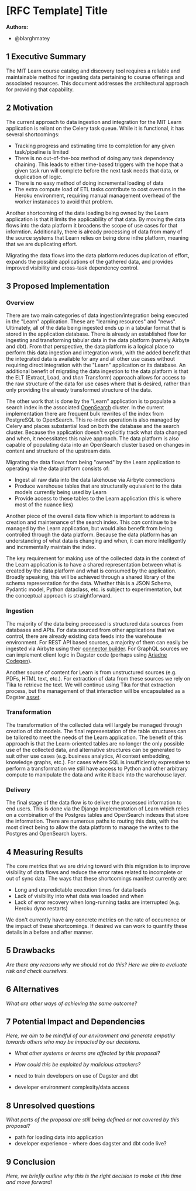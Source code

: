 # [RFC Template] Title

**Authors:**

- @blarghmatey

## 1 Executive Summary

The MIT Learn course catalog and discovery tool requires a reliable and maintainable
method for ingesting data pertaining to course offerings and associated resources. This
document addresses the architectural approach for providing that capability.

## 2 Motivation

The current approach to data ingestion and integration for the MIT Learn application is
reliant on the Celery task queue. While it is functional, it has several shortcomings:
- Tracking progress and estimating time to completion for any given task/pipeline is
  limited
- There is no out-of-the-box method of doing any task dependency chaining. This leads to
  either time-based triggers with the hope that a given task run will complete before
  the next task needs that data, or duplication of logic.
- There is no easy method of doing incremental loading of data
- The extra compute load of ETL tasks contribute to cost overruns in the Heroku
  environment, requiring manual management overhead of the worker instanaces to avoid
  that problem.

Another shortcoming of the data loading being owned by the Learn application is that it
limits the applicability of that data. By moving the data flows into the data platform
it broadens the scope of use cases for that informtion. Additionally, there is already
processing of data from many of the source systems that Learn relies on being done inthe
platform, meaning that we are duplicating effort.

Migrating the data flows into the data platform reduces duplication of effort, expands
the possible applications of the gathered data, and provides improved visibility and
cross-task dependency control.

## 3 Proposed Implementation

### Overview
There are two main categories of data ingestion/integration being executed in the
"Learn" application. These are "learning resources" and "news". Ultimately, all of the
data being ingested ends up in a tabular format that is stored in the application
database. There is already an established flow for ingesting and transforming tabular
data in the data platform (namely Airbyte and dbt). From that perspective, the data
platform is a logical place to perform this data ingestion and integration work, with
the added benefit that the integrated data is available for any and all other use cases
without requiring direct integration with the "Learn" application or its database. An
additional benefit of migrating the data ingestion to the data platform is that the ELT
(Extract, Load, and _then_ Transform) approach allows for access to the raw structure of
the data for use cases where that is desired, rather than only providing the already
transformed structure of the data.

The other work that is done by the "Learn" application is to populate a search index in
the associated [OpenSearch](https://opensearch.org/) cluster. In the current
implementation there are frequent bulk rewrites of the index from PostgreSQL to
OpenSearch. This re-index operation is also managed by Celery and places substantial
load on both the database and the search cluster. Because the application doesn't
explicitly track what data changed and when, it necessitates this naive approach. The
data platform is also capable of populating data into an OpenSearch cluster based on
changes in content and structure of the upstream data.

Migrating the data flows from being "owned" by the Learn application to operating via
the data platform consists of:
- Ingest all raw data into the data lakehouse via Airbyte connections
- Produce warehouse tables that are structurally equivalent to the data models currently
  being used by Learn
- Provide access to these tables to the Learn application (this is where most of the
  nuance lies)

Another piece of the overall data flow which is important to address is creation and
maintenance of the search index. This _can_ continue to be managed by the Learn
application, but would also benefit from being controlled through the data
platform. Because the data platform has an understanding of what data is changing and
when, it can more intelligently and incrementally maintain the index.

The key requirement for making use of the collected data in the context of the Learn
application is to have a shared representation between what is created by the data
platform and what is consumed by the application. Broadly speaking, this will be
achieved through a shared library of the schema representation for the data. Whether
this is a JSON Schema, Pydantic model, Python dataclass, etc. is subject to
experimentation, but the conceptual approach is straightforward.

### Ingestion
The majority of the data being processed is structured data sources from databases and
APIs. For data sourced from other applications that we control, there are already
existing data feeds into the warehouse environment. For REST API based sources, a
majority of them can easily be ingested via Airbyte using their [connector
builder](https://docs.airbyte.com/connector-development/connector-builder-ui/overview). For
GraphQL sources we can implement client logic in Dagster code (perhaps using [Ariadne
Codegen](https://github.com/mirumee/ariadne-codegen)).

Another source of content for Learn is from unstructured sources (e.g. PDFs, HTML text,
etc.). For extraction of data from these sources we rely on Tika to retrieve the
text. We will continue using Tika for that extraction process, but the management of
that interaction will be encapsulated as a Dagster
[asset](https://docs.dagster.io/concepts/assets/software-defined-assets).

### Transformation
The transformation of the collected data will largely be managed through creation of dbt
models. The final representation of the table structures can be tailored to meet the
needs of the Learn application. The benefit of this approach is that the Learn-oriented
tables are no longer the only possible use of the collected data, and alternative
structures can be generated to suit other use cases (e.g. business analytics, AI context
embedding, knowledge graphs, etc.). For cases where SQL is insufficiently expressive to perform a
transformation we still have access to Python and other arbitrary compute to manipulate
the data and write it back into the warehouse layer.

### Delivery
The final stage of the data flow is to deliver the processed information to end
users. This is done via the Django implementation of Learn which relies on a combination
of the Postgres tables and OpenSearch indexes that store the information. There are
numerous paths to routing this data, with the most direct being to allow the data
platform to manage the writes to the Postgres and OpenSearch layers.

## 4 Measuring Results

The core metrics that we are driving toward with this migration is to improve visibility
of data flows and reduce the error rates related to incomplete or out of sync data. The
ways that these shortcomings manifest currently are:
- Long and unpredictable execution times for data loads
- Lack of visibility into what data was loaded and when
- Lack of error recovery when long-running tasks are interrupted (e.g. Heroku dyno
  restarts)

We don't currently have any concrete metrics on the rate of occurrence or the impact of
these shortcomings. If desired we can work to quantify these details in a before and
after manner.

## 5 Drawbacks

*Are there any reasons why we should not do this? Here we aim to evaluate risk and check ourselves.*



## 6 Alternatives

*What are other ways of achieving the same outcome?*

## 7 Potential Impact and Dependencies

*Here, we aim to be mindful of our environment and generate empathy towards others who may be impacted by our decisions.*

- *What other systems or teams are affected by this proposal?*
- *How could this be exploited by malicious attackers?*

- need to train developers on use of Dagster and dbt
- developer environment complexity/data access

## 8 Unresolved questions

*What parts of the proposal are still being defined or not covered by this proposal?*
- path for loading data into application
- developer experience - where does dagster and dbt code live?

## 9 Conclusion

*Here, we briefly outline why this is the right decision to make at this time and move forward!*
